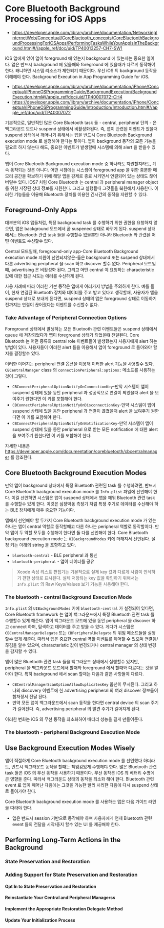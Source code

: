 # Core Bluetooth Background Processing for iOS Apps
- https://developer.apple.com/library/archive/documentation/NetworkingInternetWeb/Conceptual/CoreBluetooth_concepts/CoreBluetoothBackgroundProcessingForIOSApps/PerformingTasksWhileYourAppIsInTheBackground.html#//apple_ref/doc/uid/TP40013257-CH7-SW1

iOS 앱에게 있어 앱이 foreground 에 있는지 background 에 있는지는 중요한 일이다.
앱은 반드시 background 에 있을때와 foreground 에 있을때가 다르게 동작해야 한다.
왜냐하면 시스템 리소스가 제한되기 때문이다.
우선 iOS 의 background 동작을 이해해야 한다.  Background Execution in App Programming Guide for iOS.

- https://developer.apple.com/library/archive/documentation/iPhone/Conceptual/iPhoneOSProgrammingGuide/BackgroundExecution/BackgroundExecution.html#//apple_ref/doc/uid/TP40007072-CH4
- https://developer.apple.com/library/archive/documentation/iPhone/Conceptual/iPhoneOSProgrammingGuide/Introduction/Introduction.html#//apple_ref/doc/uid/TP40007072

기본적으로, 일반적인 많은 Core Bluetooth task 들 - central, peripheral 단의 - 은 백그라운드 모드나 suspend 상태에서 비활성화된다.
즉, 앱이 관련된 이벤트가 있을때 suspend 상태에서 깨어나기 위해서는 앱을 반드시 Core Bluetooth Background execution mode 로 설정해야 한다는 뜻이다.
앱이 background 동작의 모든 기능을 필요로 하지 않는다 해도, 중요한 이벤트가 발생할때 시스템에 의해 alert 을 받을수 있다.

앱이 Core Bluetooth Background execution mode 중 하나라도 지원할지라도,
계속 동작되는 것은 아니다.
어떤 시점에는 시스셈이 foreground app 을 위한 충분한 메모리 공간을 확보하기 위해 해당 앱을 강제로 종료 시키면서 연결되어 있는 상태도 끊어 버릴수 있다.
iOS7 처럼 Core Bluetooth 는 central 과 peripheral manager object 를 위한 저장된 상태 정보를 지원한다.
그리고 실행될때 그것들을 복원해서 사용한다.
이러한 기능들을 이용해 Bluetooth 장치를 이용한 긴시간의 동작을 지원할 수 있다.

## Foreground-Only Apps

대부분의 iOS 앱들처럼, 특정 background task 를 수행하기 위한 권한을 요청하지 않으면,
앱은 background 모드에서 곧 suspened 상태로 바뀌게 된다.
suspend 상태에서는 Bluetooth 관련 task 들을 수행할수 없을뿐만 아니라 Bluetooth 와 관련된 어떤 이벤트도 수신할수 없다.

Central 모드일때, foreground-only app-Core Bluetooth Background execution mode 지원이 선언되지않은-들은 background 또는 suspend 상태에서 다른 advertising peripheral 을 scan 하고 discover 할수 없다.
Peripheral 모드일때, advertising 은 비활성화 된다. 그리고 어떤 central 이 요청하는 characteristic 값에 대한 접근 시도는 에러를 수신하게 된다.

사용 사례에 따라 이러한 기본 동작은 앱에게 여러가지 방법을 주의하게 한다.
예를 들어, 현재 연결된 Bluetooth 장치와 데이터를 주고 받고 있다고 생각할때,
사용자가 앱을 suspend 상태로 보내게 된다면,
suspend 상태의 앱은 foreground 상태로 이동하기 전까지는 연결이 끊어졌다는 이벤트를 수신할수 없다.

### Take Advantage of Peripheral Connection Options
Foreground 상태에서 발생하는 모든 Bluetooth 관련 이벤트들은 suspend 상태에서 queue 에 저장되었다가 앱이 foreground 상태가 되었을떄 전달된다.
Core Bluetooth 는 어떤 종류의 central role 이벤트들이 발생했는지 사용자에게 alert 하는 방법이 있다.
사용자들이 이러한 alert 들을 이용해서 앱이 foreground 로 돌아와야 할지를 결정할수 있다.

이러한 이어지는 peripheral 연결 옵션을 이용해 이러한 alert 기능을 사용할수 있다.
`CBCentralManager` class 의 `connectionPeripheral:options:` 메소드를 사용하는 것이 그렇다.

- `CBConnectPeripheralOptionNotifyOnConnectionKey`-만약 시스템이 앱이 suspend 상태에 있을 동안 peripheral 과 성공적으로 연결이 되었을때 alert 을 보여주기 원한다면 이 키를 포함해야 한다.
- `CBConnectPeripheralOptionNotifyOnDisconnectionKey`-만약 시스템이 앱이 suspend 상태에 있을 동안 peripheral 과 연결이 끊겼을때 alert 을 보여주기 원한다면 이 키를 포함해야 한다.
- `CBConnectPeripheralOptionNotifyOnNotificationKey`-만약 시스템이 앱이 suspend 상태에 있을 동안 peripheral 으로 받는 모든 notification 에 대한 alert 을 보여주기 원한다면 이 키를 포함해야 한다.

자세한 내용은 https://developer.apple.com/documentation/corebluetooth/cbcentralmanager 를 참조한다.

## Core Bluetooth Background Execution Modes

만약 앱이 background 상태에서 특정 Bluetooth 관련된 task 를 수행하려면, 반드시 Core Bluetooth background execution mode 를 `Info.plist` 파일에 선언해야 한다.
이걸 선언하면 시스템은 앱이 suspend 상태에서 앱을 깨워 Bluetooth 관련 task 를 수행할수 있게 한다.
이것은 심장박동 측정기 처럼 특정 주기로 데이터를 수신해야 하는 BLE 장치에게 매우 중요한 기능이다.

앱에서 선언해야 할 두가지 Core Bluetooth background execution mode 가 있는 하나는 앱이 central 역할로 동작할때고 다른 하나는 peripheral 역할로 동작할이다.
만약 앱이 두 역할 모두를 수행해야 한다면 둘 다를 선언해야 한다.
Core Bluetooth background execution mode 는 `UIBackgroundModes` 키에 더해져서 선언된다.
설정 키는 아래의 string 을 포함하고 있다.

- `bluetooth-central` - BLE peripheral 과 통신
- `bluetooth-peripheral` - 앱이 데이터를 공유

> Xcode 속성 리스트 편집기는 기본적으로 실제 key 값과 다르게 사람이 인식하기 편한 상태로 표시된다.
> 실제 저장되는 key 값을 확인하기 위해서는 `Info.plist` 의 Raw Keys/Values 보기 기능을 사용해야 한다.

### The bluetooth - central Background Execution Mode

`Info.plist` 의 `UIBackgroundModes` 키에 `bluetooth-central` 가 설정되어 있다면,
Core Bluetooth framework 는 앱이 백그라운드에서 특정 Bluetooth 관련 task 를 수행할수 있게 해준다.
앱이 백그라운드 모드에 있을 동안 peripheral 을 discover 하고 connect 하며, 탐색하고 데이터를 주고 받을 수 있다.
게다가 시스템은 `CBCentralManagerDelegate` 또는 `CBPeripheralDelegate` 의 위임 메소드들을 실행할수 있게 해준다.
따라서 앱은 중요한 central 역할 이벤트를 제어할 수 있으며 연결됨/끊김을 알수 있으며,
characteristic 값이 변경되거나 central manager 의 상태 변경을 감지할 수 있다.

앱이 많은 Bluetooth 관련 task 들을 백그라운드 상태에서 실행할수 있지만,
peripheral 을 백그라운드 모드에서 할때와 foreground 에서 할때와 다르다는 것을 알아야 한다.
특히 background 에서 scan 할때는 다음과 같은 사항들이 다르다.

- `CBCentralManagerScanOptionAllowDuplicatesKey` 옵션이 무시된다. 그리고 하나의 discovery 이벤트에 한 advertising peripheral 의 여러 discover 정보들이 합쳐졍서 전달 된다.
- 만약 모든 앱이 백그라운드에서 scan 동작을 한다면 central device 의 scan 주기가 길어진다. 즉, advertising peripheral 의 발견 주기가 길어지게 된다.

이러한 변화는 iOS 의 무선 동작을 최소화하여 배터리 성능을 길게 만들어준다. 

### The bluetooth - peripheral Background Execution Mode


## Use Background Execution Modes Wisely

앱이 적절하게 Core Bluetooth background execution mode 를 선언했다 하더라도, 반드시 백그라운드 동작을 할때는 책임감있게 수행해댜 한다.
많은 Bluetooth 관련 task 들은 iOS 의 무선 동작을 사용하기 때문이다. 무선 동작은 iOS 의 베터리 수명에 큰 영향을 준다.
따라서 백그라운드 상태의 동작을 최소화 해야 한다.
Bluetooth 관련 event 로 앱이 깨어난 다음에는 그것을 가능한 빨리 처리한 다음에 다시 suspend 상태로 돌아가야 한다.

Core Bluetooth background execution mode 를 사용하는 앱은 다음 가이드 라인을 따라야 한다.

- 앱은 반드시 session 기반으로 동작해야 하며 사용자에게 언제 Bluetooth 관련 event 들의 전달을 시작/중지 할수 있는 UI 를 제공해야 한다.

## Performing Long-Term Actions in the Background

### State Preservation and Restoration

### Adding Support for State Preservation and Restoration

#### Opt In to State Preservation and Restoration

#### Reinstantiate Your Central and Peripheral Managerss

#### Implement the Appropriate Restoration Delegate Method

#### Update Your Initialization Process
